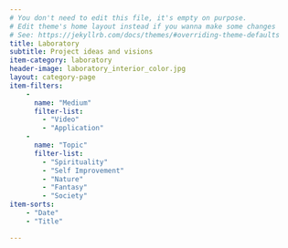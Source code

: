 ```yaml
---
# You don't need to edit this file, it's empty on purpose.
# Edit theme's home layout instead if you wanna make some changes
# See: https://jekyllrb.com/docs/themes/#overriding-theme-defaults
title: Laboratory
subtitle: Project ideas and visions
item-category: laboratory
header-image: laboratory_interior_color.jpg
layout: category-page
item-filters:
    -
      name: "Medium"
      filter-list:
        - "Video"
        - "Application"
    -
      name: "Topic"
      filter-list:
        - "Spirituality"
        - "Self Improvement"
        - "Nature"
        - "Fantasy"
        - "Society"
item-sorts:
    - "Date"
    - "Title"

---
```

